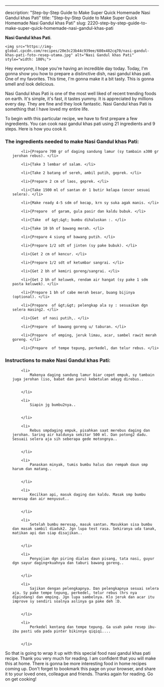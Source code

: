 ---
description: "Step-by-Step Guide to Make Super Quick Homemade Nasi Gandul khas Pati"
title: "Step-by-Step Guide to Make Super Quick Homemade Nasi Gandul khas Pati"
slug: 2220-step-by-step-guide-to-make-super-quick-homemade-nasi-gandul-khas-pati

<p>
	<strong>Nasi Gandul khas Pati</strong>. 
	
</p>
<p>
	
	<img src="https://img-global.cpcdn.com/recipes/20e3c23b44c939ee/680x482cq70/nasi-gandul-khas-pati-foto-resep-utama.jpg" alt="Nasi Gandul khas Pati" style="width: 100%;">
	
	
</p>
<p>
	Hey everyone, I hope you're having an incredible day today. Today, I'm gonna show you how to prepare a distinctive dish, nasi gandul khas pati. One of my favorites. This time, I'm gonna make it a bit tasty. This is gonna smell and look delicious.
</p>
	
<p>
	Nasi Gandul khas Pati is one of the most well liked of recent trending foods on earth. It's simple, it's fast, it tastes yummy. It is appreciated by millions every day. They are fine and they look fantastic. Nasi Gandul khas Pati is something that I have loved my entire life.
</p>
<p>
	
</p>

<p>
To begin with this particular recipe, we have to first prepare a few ingredients. You can cook nasi gandul khas pati using 21 ingredients and 9 steps. Here is how you cook it.
</p>

<h3>The ingredients needed to make Nasi Gandul khas Pati:</h3>

<ol>
	
		<li>{Prepare 700 gr of daging sandung lamur (sy tambain ±300 gr jerohan rebus). </li>
	
		<li>{Take 3 lembar of salam. </li>
	
		<li>{Take 2 batang of sereh, ambil putih, geprek. </li>
	
		<li>{Prepare 2 cm of laos, geprek. </li>
	
		<li>{Take 1500 ml of santan dr 1 butir kelapa (encer sesuai selera). </li>
	
		<li>{Make ready 4-5 sdm of kecap, krn sy suka agak manis. </li>
	
		<li>{Prepare  of garam, gula pasir dan kaldu bubuk. </li>
	
		<li>{Take  of &gt;&gt; bumbu dihaluskan :. </li>
	
		<li>{Take 10 bh of bawang merah. </li>
	
		<li>{Prepare 4 siung of bawang putih. </li>
	
		<li>{Prepare 1/2 sdt of jinten (sy pake bubuk). </li>
	
		<li>{Get 2 cm of kencur. </li>
	
		<li>{Prepare 1/2 sdt of ketumbar sangrai. </li>
	
		<li>{Get 2 bh of kemiri goreng/sangrai. </li>
	
		<li>{Get 2 bh of keluwek, rendam air hangat (sy pake 1 sdm pasta keluwek). </li>
	
		<li>{Prepare 1 bh of cabe merah besar, buang bijinya (optional). </li>
	
		<li>{Prepare  of &gt;&gt; pelengkap ala sy : sesuaikan dgn selera masing2. </li>
	
		<li>{Get  of nasi putih,. </li>
	
		<li>{Prepare  of bawang goreng u/ taburan. </li>
	
		<li>{Prepare  of emping, jeruk limau, acar, sambel rawit merah goreng. </li>
	
		<li>{Prepare  of tempe tepung, perkedel, dan telur rebus. </li>
	
</ol>
<p>
	
</p>

<h3>Instructions to make Nasi Gandul khas Pati:</h3>

<ol>
	
		<li>
			Makenya daging sandung lamur biar cepet empuk, sy tambain juga jerohan (iso, babat dan paru) kebetulan adayg direbus..
			
			
		</li>
	
		<li>
			Siapin jg bumbu2nya..
			
			
		</li>
	
		<li>
			Rebus smpdaging empuk, pisahkan saat merebus daging dan jerohan. Saring air kaldunya sekitar 500 ml. Dan potong2 dadu. Sesuaii selera aja sih seberapa gede motongnya..
			
			
		</li>
	
		<li>
			Panaskan minyak, tumis bumbu halus dan rempah daun smp harum dan matang..
			
			
		</li>
	
		<li>
			Kecilkan api, masuk daging dan kaldu. Masak smp bumbu meresap dan air menyusut..
			
			
		</li>
	
		<li>
			Setelah bumbu meresap, masuk santan. Masukkan sisa bumbu dan masak sambil diaduk2. Jgn lupa test rasa. Sekiranya uda tanak, matikan api dan siap disajikan..
			
			
		</li>
	
		<li>
			Penyajian dgn piring dialas daun pisang, tata nasi, guyur dgn sayur daging+kuahnya dan taburi bawang goreng..
			
			
		</li>
	
		<li>
			Sajikan dengan pelengkapnya. Dan pelengkapnya sesuai selera aja. Sy pake tempe tepung, perkedel, telur rebus (hrs nya dipindang) dan emping. Jgn lupa sambelnya. Klo jeruk dan acar itu improve sy sendiri soalnya aslinya ga pake deh :D.
			
			
		</li>
	
		<li>
			Perkedel kentang dan tempe tepung. Ga usah pake resep ibu-ibu pasti uda pada pinter bikinnya qiqiqi....
			
			
		</li>
	
</ol>

<p>
	
</p>

<p>
	So that is going to wrap it up with this special food nasi gandul khas pati recipe. Thank you very much for reading. I am confident that you will make this at home. There is gonna be more interesting food in home recipes coming up. Don't forget to bookmark this page on your browser, and share it to your loved ones, colleague and friends. Thanks again for reading. Go on get cooking!
</p>
